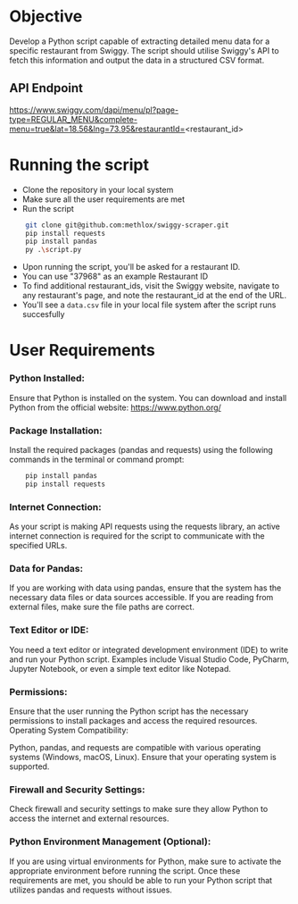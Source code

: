 # Objective

Develop a Python script capable of extracting detailed menu data for a specific restaurant
from Swiggy. The script should utilise Swiggy's API to fetch this information and output the
data in a structured CSV format.

## API Endpoint

https://www.swiggy.com/dapi/menu/pl?page-type=REGULAR_MENU&complete-menu=true&lat=18.56&lng=73.95&restaurantId=<restaurant_id>

# Running the script

- Clone the repository in your local system
- Make sure all the user requirements are met
- Run the script

```bash
    git clone git@github.com:methlox/swiggy-scraper.git
    pip install requests
    pip install pandas
    py .\script.py
```

- Upon running the script, you'll be asked for a restaurant ID.
- You can use "37968" as an example Restaurant ID
- To find additional restaurant_ids, visit the Swiggy website, navigate to any restaurant's page, and note the restaurant_id at the end of the URL.
- You'll see a `data.csv` file in your local file system after the script runs succesfully

# User Requirements

### Python Installed:

Ensure that Python is installed on the system. You can download and install Python from the official website: https://www.python.org/

### Package Installation:

Install the required packages (pandas and requests) using the following commands in the terminal or command prompt:

```bash
    pip install pandas
    pip install requests
```

### Internet Connection:

As your script is making API requests using the requests library, an active internet connection is required for the script to communicate with the specified URLs.

### Data for Pandas:

If you are working with data using pandas, ensure that the system has the necessary data files or data sources accessible. If you are reading from external files, make sure the file paths are correct.

### Text Editor or IDE:

You need a text editor or integrated development environment (IDE) to write and run your Python script. Examples include Visual Studio Code, PyCharm, Jupyter Notebook, or even a simple text editor like Notepad.

### Permissions:

Ensure that the user running the Python script has the necessary permissions to install packages and access the required resources.
Operating System Compatibility:

Python, pandas, and requests are compatible with various operating systems (Windows, macOS, Linux). Ensure that your operating system is supported.

### Firewall and Security Settings:

Check firewall and security settings to make sure they allow Python to access the internet and external resources.

### Python Environment Management (Optional):

If you are using virtual environments for Python, make sure to activate the appropriate environment before running the script.
Once these requirements are met, you should be able to run your Python script that utilizes pandas and requests without issues.
